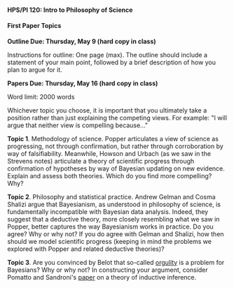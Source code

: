 #### HPS/Pl 120: Intro to Philosophy of Science 

#### First Paper Topics

**Outline Due: Thursday, May 9 (hard copy in class)**

Instructions for outline: One page (max). The outline should include a statement of your main point, followed by a  brief description of how you plan to argue for it. 

**Papers Due: Thursday, May 16 (hard copy in class)**

Word limit: 2000 words 

Whichever topic you choose, it is important that you ultimately take a position rather than just explaining the competing views. For example: "I will argue that neither view is compelling because..."

**Topic 1**. Methodology of science. Popper articulates a view of science as progressing, not through confirmation, but rather through corroboration by way of falsifiability. Meanwhile, Howson and Urbach (as we saw in the Strevens notes) articulate a theory of scientific progress through confirmation of hypotheses by way of Bayesian updating on new evidence. Explain and assess both theories. Which do you find more compelling? Why? 

**Topic 2**. Philosophy and statistical practice. Andrew Gelman and Cosma Shalizi argue that Bayesianism, as understood in philosophy of science, is fundamentally incompatible with Bayesian data analysis. Indeed, they suggest that a deductive theory, more closely resembling what we saw in Popper, better captures the way Bayesianism works in practice. Do you agree? Why or why not? If you do agree with Gelman and Shalizi, how then should we model scientific progress (keeping in mind the problems we explored with Popper and related deductive theories)?

**Topic 3**. Are you convinced by Belot that so-called [orgulity](https://199227ef-a-62cb3a1a-s-sites.googlegroups.com/site/gordonbelot/bayesianorgulity.pdf?attachauth=ANoY7coHc1tWyP2xiEKQxCOEUuWQwo4CmHtWfmeLqZ5dpOBBXyjkdtIom0X2_uY-DzcEY-MvXC0QFzLjuXMT8akEozeiqvNmH9qQoZ59Y-3a_DvKO0oSb0gGAzIr-ObMypFSAV3An8UV6EtM4u5i6lQsrMtWtWgevyK4sPiFZJXNURBVFQY770nx9PCfstZfsrqwYswhWws4xMmYvNBaqOzAmVFRhzcsqQ%3D%3D&attredirects=0) is a problem for Bayesians? Why or why not? In constructing your argument, consider Pomatto and Sandroni's [paper](http://www.its.caltech.edu/~lpomatto/an_axiomatic_theory.pdf) on a theory of inductive inference. 
